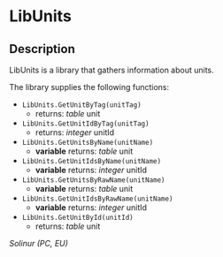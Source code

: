 <!-- Header -->

# LibUnits

## Description

LibUnits is a library that gathers information about units.

The library supplies the following functions: 

* `LibUnits.GetUnitByTag(unitTag)`
    * returns: *table* unit 
* `LibUnits.GetUnitIdByTag(unitTag)`
    * returns: *integer* unitId
* `LibUnits.GetUnitsByName(unitName)`
    * **variable** returns: *table* unit 
* `LibUnits.GetUnitIdsByName(unitName)`
    * **variable** returns: *integer* unitId
* `LibUnits.GetUnitsByRawName(unitName)`
    * **variable** returns: *table* unit 
* `LibUnits.GetUnitIdsByRawName(unitName)`
    * **variable** returns: *integer* unitId
* `LibUnits.GetUnitById(unitId)`
    * returns: *table* unit 


*Solinur (PC, EU)*
